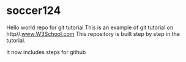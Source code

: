 # soccer124
Hello world repo for git tutorial
This is an example of git tutorial on http//.www.W3School.com
This repository is built step by step in the tutorial.

It now includes steps for github
